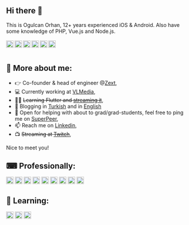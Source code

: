 ## Hi there 👋

This is Ogulcan Orhan, 12+ years experienced iOS & Android. Also have some knowledge of PHP, Vue.js and Node.js.
<br /><br />
<a href="https://linkedin.com/in/ogulcanor" target="_blank">
  <img align="left" alt="Linkedin" width="20px" src="https://cdn.jsdelivr.net/npm/simple-icons@3.12.2/icons/linkedin.svg" />
</a>
<a href="https://medium.com/@ogulcan" target="_blank">
  <img align="left" alt="Medium" width="20px" src="https://cdn.jsdelivr.net/npm/simple-icons@3.12.2/icons/medium.svg" />
</a>
<a href="https://ogulcanorhan.com" target="_blank">
  <img align="left" alt="Medium" width="20px" src="https://cdn.jsdelivr.net/npm/simple-icons@3.12.2/icons/wordpress.svg" />
</a>
<a href="https://twitter.com/ogulcanor" target="_blank">
  <img align="left" alt="Twitter" width="20px" src="https://cdn.jsdelivr.net/npm/simple-icons@3.12.2/icons/twitter.svg" />
</a>
<a href="https://twitch.com/ogulcanorhan" target="_blank">
  <img align="left" alt="Twitch" width="20px" src="https://cdn.jsdelivr.net/npm/simple-icons@3.12.2/icons/twitch.svg" />
</a>
<a href="https://superpeer.com/ogulcanor" target="_blank">
  <img align="left" alt="SuperPeer (bilingual)" width="20px" src="https://cdn.jsdelivr.net/npm/simple-icons@3.12.2/icons/zoom.svg" />
</a>
<br />
<br />
## 🧐  More about me:

- 👉  Co-founder & head of engineer @[Zext](https://www.linkedin.com/company/zext/),
- 💻  Currently working at [VLMedia](https://www.linkedin.com/company/vlmedia/),
- 👨‍💻  <strike>Learning Flutter and [streaming it](https://twitch.tv/ogulcanorhan)</strike>,
- 📒  Blogging in [Turkish](https://ogulcanorhan.com) and in [English](https://medium.com/ogulcan)
- 💬  Open for helping with about to grad/grad-students, feel free to ping me on [SuperPeer](https://superpeer.com/ogulcanor),
- 📫  Reach me on [Linkedin](https://linkedin.com/in/ogulcanorhan),
- 📺  <strike>Streaming at [Twitch](https://twitch.tv/ogulcanorhan)</strike>,

Nice to meet you!

## ⌨  Professionally:  
<code><img height="20" src="https://cdn.jsdelivr.net/npm/simple-icons@3.12.2/icons/swift.svg"></code>
<code><img height="20" src="https://cdn.jsdelivr.net/npm/simple-icons@3.12.2/icons/kotlin.svg"></code>
<code><img height="20" src="https://cdn.jsdelivr.net/npm/simple-icons@3.12.2/icons/java.svg"></code>
<code><img height="20" src="https://cdn.jsdelivr.net/npm/simple-icons@3.12.2/icons/objectivec.svg"></code>
<code><img height="20" src="https://cdn.jsdelivr.net/npm/simple-icons@3.12.2/icons/javascript.svg"></code>
<code><img height="20" src="https://cdn.jsdelivr.net/npm/simple-icons@3.12.2/icons/php.svg"></code>
<code><img height="20" src="https://cdn.jsdelivr.net/npm/simple-icons@3.12.2/icons/mysql.svg"></code>
<code><img height="20" src="https://cdn.jsdelivr.net/npm/simple-icons@3.12.2/icons/wordpress.svg"></code>
<code><img height="20" src="https://cdn.jsdelivr.net/npm/simple-icons@3.12.2/icons/git.svg"></code>

## 👶  Learning:
<code><img height="20" src="https://cdn.jsdelivr.net/npm/simple-icons@3.12.2/icons/flutter.svg"></code>
<code><img height="20" src="https://cdn.jsdelivr.net/npm/simple-icons@3.12.2/icons/node-dot-js.svg"></code>
<code><img height="20" src="https://cdn.jsdelivr.net/npm/simple-icons@3.12.2/icons/vue-dot-js.svg"></code>

